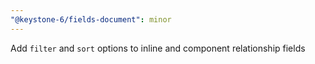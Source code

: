 ```yaml
---
"@keystone-6/fields-document": minor
---
```


Add `filter` and `sort` options to inline and component relationship fields
